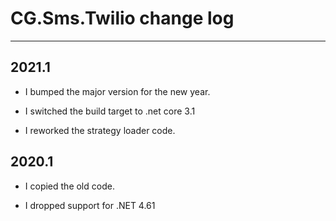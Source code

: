 # CG.Sms.Twilio change log
---

## 2021.1

* I bumped the major version for the new year.

* I switched the build target to .net core 3.1

* I reworked the strategy loader code.

## 2020.1

* I copied the old code. 

* I dropped support for .NET 4.61



